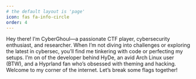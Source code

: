 ```yaml
---
# the default layout is 'page'
icon: fas fa-info-circle
order: 4
---
```


Hey there! I’m CyberGhoul—a passionate CTF player, cybersecurity enthusiast, and researcher. When I’m not diving into challenges or exploring the latest in cybersec, you’ll find me tinkering with code or perfecting my setups. I’m on of the developer behind HyDe, an avid Arch Linux user (BTW), and a Hyprland fan who’s obsessed with theming and hacking. Welcome to my corner of the internet. Let’s break some flags together!
